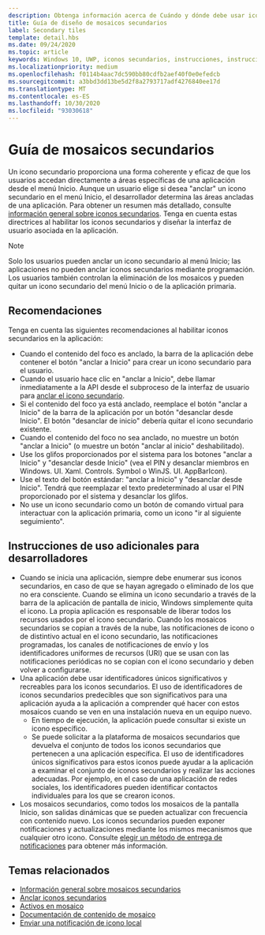 ```yaml
---
description: Obtenga información acerca de Cuándo y dónde debe usar iconos secundarios en la aplicación de Windows.
title: Guía de diseño de mosaicos secundarios
label: Secondary tiles
template: detail.hbs
ms.date: 09/24/2020
ms.topic: article
keywords: Windows 10, UWP, iconos secundarios, instrucciones, instrucciones, procedimientos recomendados
ms.localizationpriority: medium
ms.openlocfilehash: f0114b4aac7dc590bb80cdfb2aef40f0e0efedcb
ms.sourcegitcommit: a3bbd3dd13be5d2f8a2793717adf4276840ee17d
ms.translationtype: MT
ms.contentlocale: es-ES
ms.lasthandoff: 10/30/2020
ms.locfileid: "93030618"
---
```

# <a name="secondary-tile-guidance"></a>Guía de mosaicos secundarios


Un icono secundario proporciona una forma coherente y eficaz de que los usuarios accedan directamente a áreas específicas de una aplicación desde el menú Inicio. Aunque un usuario elige si desea "anclar" un icono secundario en el menú Inicio, el desarrollador determina las áreas ancladas de una aplicación. Para obtener un resumen más detallado, consulte [información general sobre iconos secundarios](secondary-tiles.md). Tenga en cuenta estas directrices al habilitar los iconos secundarios y diseñar la interfaz de usuario asociada en la aplicación.

> [!NOTE]
> Solo los usuarios pueden anclar un icono secundario al menú Inicio; las aplicaciones no pueden anclar iconos secundarios mediante programación. Los usuarios también controlan la eliminación de los mosaicos y pueden quitar un icono secundario del menú Inicio o de la aplicación primaria.


## <a name="recommendations"></a>Recomendaciones

Tenga en cuenta las siguientes recomendaciones al habilitar iconos secundarios en la aplicación:

* Cuando el contenido del foco es anclado, la barra de la aplicación debe contener el botón "anclar a Inicio" para crear un icono secundario para el usuario.
* Cuando el usuario hace clic en "anclar a Inicio", debe llamar inmediatamente a la API desde el subproceso de la interfaz de usuario para [anclar el icono secundario](secondary-tiles-pinning.md).
* Si el contenido del foco ya está anclado, reemplace el botón "anclar a Inicio" de la barra de la aplicación por un botón "desanclar desde Inicio". El botón "desanclar de inicio" debería quitar el icono secundario existente.
* Cuando el contenido del foco no sea anclado, no muestre un botón "anclar a Inicio" (o muestre un botón "anclar al inicio" deshabilitado).
* Use los glifos proporcionados por el sistema para los botones "anclar a Inicio" y "desanclar desde Inicio" (vea el PIN y desanclar miembros en Windows. UI. Xaml. Controls. Symbol o WinJS. UI. AppBarIcon).
* Use el texto del botón estándar: "anclar a Inicio" y "desanclar desde Inicio". Tendrá que reemplazar el texto predeterminado al usar el PIN proporcionado por el sistema y desanclar los glifos.
* No use un icono secundario como un botón de comando virtual para interactuar con la aplicación primaria, como un icono "ir al siguiente seguimiento".


## <a name="additional-usage-guidance-for-devs"></a>Instrucciones de uso adicionales para desarrolladores

* Cuando se inicia una aplicación, siempre debe enumerar sus iconos secundarios, en caso de que se hayan agregado o eliminado de los que no era consciente. Cuando se elimina un icono secundario a través de la barra de la aplicación de pantalla de inicio, Windows simplemente quita el icono. La propia aplicación es responsable de liberar todos los recursos usados por el icono secundario. Cuando los mosaicos secundarios se copian a través de la nube, las notificaciones de icono o de distintivo actual en el icono secundario, las notificaciones programadas, los canales de notificaciones de envío y los identificadores uniformes de recursos (URI) que se usan con las notificaciones periódicas no se copian con el icono secundario y deben volver a configurarse.
* Una aplicación debe usar identificadores únicos significativos y recreables para los iconos secundarios. El uso de identificadores de iconos secundarios predecibles que son significativos para una aplicación ayuda a la aplicación a comprender qué hacer con estos mosaicos cuando se ven en una instalación nueva en un equipo nuevo.
  * En tiempo de ejecución, la aplicación puede consultar si existe un icono específico.
  * Se puede solicitar a la plataforma de mosaicos secundarios que devuelva el conjunto de todos los iconos secundarios que pertenecen a una aplicación específica. El uso de identificadores únicos significativos para estos iconos puede ayudar a la aplicación a examinar el conjunto de iconos secundarios y realizar las acciones adecuadas. Por ejemplo, en el caso de una aplicación de redes sociales, los identificadores pueden identificar contactos individuales para los que se crearon iconos.
* Los mosaicos secundarios, como todos los mosaicos de la pantalla Inicio, son salidas dinámicas que se pueden actualizar con frecuencia con contenido nuevo. Los iconos secundarios pueden exponer notificaciones y actualizaciones mediante los mismos mecanismos que cualquier otro icono. Consulte [elegir un método de entrega de notificaciones](choosing-a-notification-delivery-method.md) para obtener más información.


## <a name="related"></a>Temas relacionados

* [Información general sobre mosaicos secundarios](secondary-tiles.md)
* [Anclar iconos secundarios](secondary-tiles-pinning.md)
* [Activos en mosaico](../../style/app-icons-and-logos.md)
* [Documentación de contenido de mosaico](create-adaptive-tiles.md)
* [Enviar una notificación de icono local](sending-a-local-tile-notification.md)

